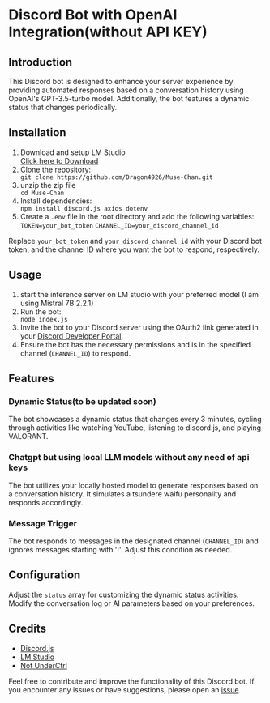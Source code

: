 <!DOCTYPE html>
<html lang="en">
<head>
  <meta charset="UTF-8">
  <meta name="viewport" content="width=device-width, initial-scale=1.0">
 <!-- <title>Discord Bot with OpenAI Integration</title>
  <style>
    body {
      font-family: Arial, sans-serif;
      margin: 20px;
    }
    code {
      background-color: #f4f4f4;
      padding: 2px 5px;
      border-radius: 3px;
    }
  </style>
  --!>
</head>
<body>

  <h1>Discord Bot with OpenAI Integration(without API KEY)</h1>

  <h2>Introduction</h2>
  <p>This Discord bot is designed to enhance your server experience by providing automated responses based on a conversation history using OpenAI's GPT-3.5-turbo model. Additionally, the bot features a dynamic status that changes periodically.</p>

  <h2>Installation</h2>
  <ol>
    <li>Download and setup LM Studio</li>
    <a href="https://lmstudio.ai/">Click here to Download</a>
    <li>Clone the repository:</li>
    <code>git clone https://github.com/Dragon4926/Muse-Chan.git</code>
    <li>unzip the zip file</li>
    <code>cd Muse-Chan</code>
    <li>Install dependencies:</li>
    <code>npm install discord.js axios dotenv</code>
    <li>Create a <code>.env</code> file in the root directory and add the following variables:</li>
    <code>TOKEN=your_bot_token</code>
    <code>CHANNEL_ID=your_discord_channel_id</code>
  </ol>

  <p>Replace <code>your_bot_token</code> and <code>your_discord_channel_id</code> with your Discord bot token, and the channel ID where you want the bot to respond, respectively.</p>

  <h2>Usage</h2>
  <ol>
    <li>start the inference server on LM studio with your preferred model (I am using Mistral 7B 2.2.1)</li>
    <li>Run the bot:</li>
    <code>node index.js</code>
    <li>Invite the bot to your Discord server using the OAuth2 link generated in your <a href="https://discord.com/developers/applications">Discord Developer Portal</a>.</li>
    <li>Ensure the bot has the necessary permissions and is in the specified channel (<code>CHANNEL_ID</code>) to respond.</li>
  </ol>

  <h2>Features</h2>
  <h3>Dynamic Status(to be updated soon)</h3>
  <p>The bot showcases a dynamic status that changes every 3 minutes, cycling through activities like watching YouTube, listening to discord.js, and playing VALORANT.</p>

  <h3>Chatgpt but using local LLM models without any need of api keys</h3>
  <p>The bot utilizes your locally hosted model to generate responses based on a conversation history. It simulates a tsundere waifu personality and responds accordingly.</p>

  <h3>Message Trigger</h3>
  <p>The bot responds to messages in the designated channel (<code>CHANNEL_ID</code>) and ignores messages starting with '!'. Adjust this condition as needed.</p>

  <h2>Configuration</h2>
  <p>Adjust the <code>status</code> array for customizing the dynamic status activities. Modify the conversation log or AI parameters based on your preferences.</p>

  <h2>Credits</h2>
  <ul>
    <li><a href="https://discord.js.org/">Discord.js</a></li>
    <li><a href="https://lmstudio.ai/">LM Studio</a></li>
    <li><a href="https://github.com/notunderctrl/gpt-3.5-chat-bot.git">Not UnderCtrl</a></li>
  </ul>

  <p>Feel free to contribute and improve the functionality of this Discord bot. If you encounter any issues or have suggestions, please open an <a href="https://github.com/your-username/your-repo/issues">issue</a>.</p>

</body>
</html>
